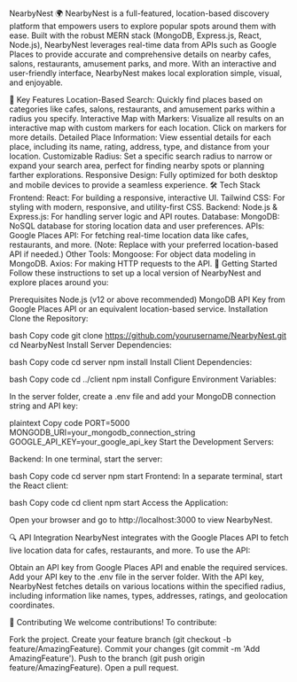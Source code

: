 NearbyNest 🌍
NearbyNest is a full-featured, location-based discovery platform that empowers users to explore popular spots around them with ease. Built with the robust MERN stack (MongoDB, Express.js, React, Node.js), NearbyNest leverages real-time data from APIs such as Google Places to provide accurate and comprehensive details on nearby cafes, salons, restaurants, amusement parks, and more. With an interactive and user-friendly interface, NearbyNest makes local exploration simple, visual, and enjoyable.

🌟 Key Features
Location-Based Search: Quickly find places based on categories like cafes, salons, restaurants, and amusement parks within a radius you specify.
Interactive Map with Markers: Visualize all results on an interactive map with custom markers for each location. Click on markers for more details.
Detailed Place Information: View essential details for each place, including its name, rating, address, type, and distance from your location.
Customizable Radius: Set a specific search radius to narrow or expand your search area, perfect for finding nearby spots or planning farther explorations.
Responsive Design: Fully optimized for both desktop and mobile devices to provide a seamless experience.
🛠 Tech Stack
Frontend:
React: For building a responsive, interactive UI.
Tailwind CSS: For styling with modern, responsive, and utility-first CSS.
Backend:
Node.js & Express.js: For handling server logic and API routes.
Database:
MongoDB: NoSQL database for storing location data and user preferences.
APIs:
Google Places API: For fetching real-time location data like cafes, restaurants, and more. (Note: Replace with your preferred location-based API if needed.)
Other Tools:
Mongoose: For object data modeling in MongoDB.
Axios: For making HTTP requests to the API.
🚀 Getting Started
Follow these instructions to set up a local version of NearbyNest and explore places around you:

Prerequisites
Node.js (v12 or above recommended)
MongoDB
API Key from Google Places API or an equivalent location-based service.
Installation
Clone the Repository:

bash
Copy code
git clone https://github.com/yourusername/NearbyNest.git
cd NearbyNest
Install Server Dependencies:

bash
Copy code
cd server
npm install
Install Client Dependencies:

bash
Copy code
cd ../client
npm install
Configure Environment Variables:

In the server folder, create a .env file and add your MongoDB connection string and API key:

plaintext
Copy code
PORT=5000
MONGODB_URI=your_mongodb_connection_string
GOOGLE_API_KEY=your_google_api_key
Start the Development Servers:

Backend: In one terminal, start the server:

bash
Copy code
cd server
npm start
Frontend: In a separate terminal, start the React client:

bash
Copy code
cd client
npm start
Access the Application:

Open your browser and go to http://localhost:3000 to view NearbyNest.

🔍 API Integration
NearbyNest integrates with the Google Places API to fetch live location data for cafes, restaurants, and more. To use the API:

Obtain an API key from Google Places API and enable the required services.
Add your API key to the .env file in the server folder.
With the API key, NearbyNest fetches details on various locations within the specified radius, including information like names, types, addresses, ratings, and geolocation coordinates.

🤝 Contributing
We welcome contributions! To contribute:

Fork the project.
Create your feature branch (git checkout -b feature/AmazingFeature).
Commit your changes (git commit -m 'Add AmazingFeature').
Push to the branch (git push origin feature/AmazingFeature).
Open a pull request.
